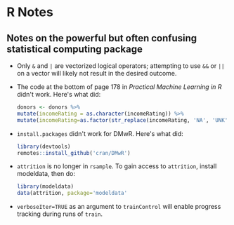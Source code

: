# R Notes
## Notes on the powerful but often confusing statistical computing package

* Only `&` and `|` are vectorized logical operators; attempting to use `&&` or
  `||` on a vector will likely not result in the desired outcome.
* The code at the bottom of page 178 in *Practical Machine Learning in R*
  didn't work. Here's what did:

  ```r
  donors <- donors %>%
  mutate(incomeRating = as.character(incomeRating)) %>%
  mutate(incomeRating=as.factor(str_replace(incomeRating, 'NA', 'UNK')))
  ```
* `install.packages` didn't work for DMwR. Here's what did:

  ```r
  library(devtools)
  remotes::install_github('cran/DMwR')
  ```
* `attrition` is no longer in `rsample`. To gain access to `attrition`,
  install modeldata, then do:

  ```r
  library(modeldata)
  data(attrition, package='modeldata'
  ```
* `verboseIter=TRUE` as an argument to `trainControl` will enable progress
  tracking during runs of `train`.
